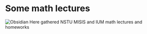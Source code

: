 # Some math lectures
![Obsidian](https://img.shields.io/badge/Obsidian-483699?style=for-the-badge&logo=Obsidian&logoColor=white)
Here gathered NSTU MISIS and IUM math lectures and homeworks
